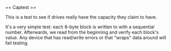== Captest ==

This is a test to see if drives really have the capacity they claim to have.

It's a very simple test: each 8-byte block is written to with a sequential
number.  Afterwards, we read from the beginning and verify each block's value.
Any device that has read/write errors or that "wraps" data around will fail
testing.
